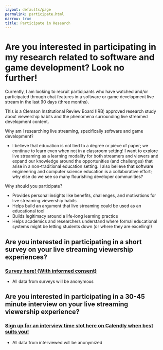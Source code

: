 ```yaml
---
layout: defaults/page
permalink: participate.html
narrow: true
title: Participate in Research
---
```


# Are you interested in participating in my research related to software and game development? Look no further! 

Currently, I am looking to recruit participants who have watched and/or participated through chat features in a software or game development live stream in the last 90 days (three months). 

This is a Clemson Institutional Review Board (IRB) approved research study about viewership habits and the phenomena surrounding live streamed development content.

Why am I researching live streaming, specifically software and game development? 
* I believe that education is not tied to a degree or piece of paper; we continue to learn even when not in a classroom setting! I want to explore live streaming as a learning modality for both streamers and viewers and expand our knowledge around the opportunities (and challenges) that arise in a non-traditional education setting. I also believe that software engineering and computer science education is a collaborative effort; why else do we see so many flourishing developer communities? 

Why should you participate?
* Provides personal insights like benefits, challenges, and motivations for live streaming viewership habits
* Helps build an argument that live streaming could be used as an educational tool
* Builds legitimacy around a life-long learning practice
* Helps academics and researchers understand where formal educational systems might be letting students down (or where they are excelling!)

## Are you interested in participating in a short survey on your live streaming viewership experiences? 
### [Survey here! (With informed consent)](https://clemson.ca1.qualtrics.com/jfe/form/SV_eA0ef3fM7HMmeCW)
* All data from surveys will be anonymous

## Are you interested in participating in a 30-45 minute interview on your live streaming viewership experience?
### [Sign up for an interview time slot here on Calendly when best suits you!](https://calendly.com/ekokind/software-and-game-dev-twitch-viewership) 
* All data from interviewed will be anonymized 

